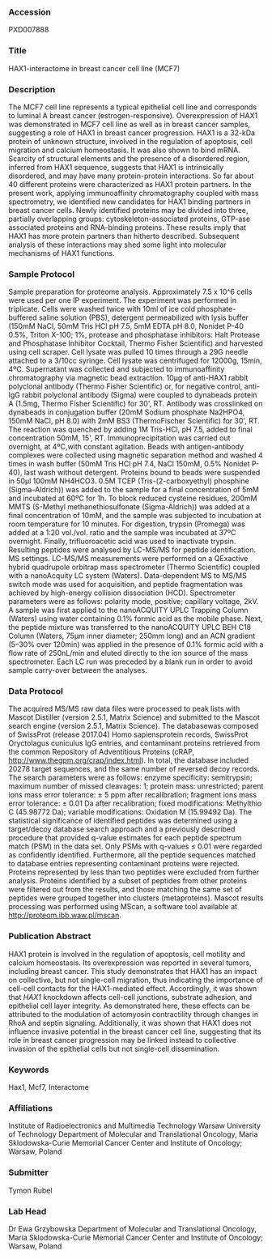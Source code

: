 ### Accession
PXD007888

### Title
HAX1-interactome in breast cancer cell line (MCF7)

### Description
The MCF7 cell line represents a typical epithelial cell line and corresponds to luminal A breast cancer (estrogen-responsive). Overexpression of HAX1 was demonstrated in MCF7 cell line as well as in breast cancer samples, suggesting a role of HAX1 in breast cancer progression. HAX1 is a 32-kDa protein of unknown structure, involved in the regulation of apoptosis, cell migration and calcium homeostasis. It was also shown to bind mRNA. Scarcity of structural elements and the presence of a disordered region, inferred from HAX1 sequence, suggests that HAX1 is intrinsically disordered, and may have many protein-protein interactions. So far about 40 different proteins were characterized as HAX1 protein partners. In the present work, applying immunoaffinity chromatography coupled with mass spectrometry, we identified new candidates for HAX1 binding partners in breast cancer cells. Newly identified proteins may be divided into three, partially overlapping groups: cytoskeleton-associated proteins, GTP-ase associated proteins and RNA-binding proteins. These results imply that HAX1 has more protein partners than hitherto described. Subsequent analysis of these interactions may shed some light into molecular mechanisms of HAX1 functions.

### Sample Protocol
Sample preparation for proteome analysis. Approximately 7.5 x 10^6 cells were used per one IP experiment. The experiment was performed in triplicate. Cells were washed twice with 10ml of ice cold phosphate-buffered saline solution (PBS), detergent permeabilized with lysis buffer (150mM NaCl, 50mM Tris HCl pH 7.5, 5mM EDTA pH 8.0, Nonidet P-40 0.5%, Triton X-100; 1%, protease and phosphatase inhibitors: Halt Protease and Phosphatase Inhibitor Cocktail, Thermo Fisher Scientific) and harvested using cell scraper. Cell lysate was pulled 10 times through a 29G needle attached to a 3/10cc syringe. Cell lysate was centrifuged for 12000g, 15min, 4ºC. Supernatant was collected and subjected to immunoaffinity chromatography via magnetic bead extraction. 10µg of anti-HAX1 rabbit polyclonal antibody (Thermo Fisher Scientific) or, for negative control, anti-IgG rabbit polyclonal antibody (Sigma) were coupled to dynabeads protein A (1.5mg, Thermo Fisher Scientific) for 30', RT. Antibody was crosslinked on dynabeads in conjugation buffer  (20mM Sodium phosphate Na2HPO4, 150mM NaCl, pH 8.0) with 2mM BS3 (ThermoFischer Scientific) for 30', RT. The reaction was quenched by adding 1M Tris-HCl, pH 7.5, added to final concentration 50mM, 15', RT. Immunoprecipitation was carried out overnight, at 4ºC,with constant agitation. Beads with antigen-antibody complexes were collected using magnetic separation method and washed 4 times in wash buffer (50mM Tris HCl pH 7.4, NaCl 150mM, 0.5% Nonidet P-40), last wash without detergent. Proteins bound to beads were suspended in 50µl 100mM NH4HCO3. 0.5M TCEP (Tris-(2-carboxyethyl) phosphine (Sigma-Aldrich)) was added to the sample for a final concentration of 5mM and incubated at 60ºC for 1h. To block reduced cysteine residues, 200mM MMTS (S-Methyl methanethiosulfonate (Sigma-Aldrich)) was added at a final concentration of 10mM, and the sample was subjected to incubation at room temperature for 10 minutes. For digestion, trypsin (Promega) was added at a 1:20 vol./vol. ratio and the sample was incubated at 37ºC overnight. Finally, trifluoroacetic acid was used to inactivate trypsin. Resulting peptides were analysed by LC-MS/MS for peptide identification.   MS settings. LC-MS/MS measurements were performed on a QExactive hybrid quadrupole orbitrap mass spectrometer (Thermo Scientific) coupled with a nanoAcquity LC system (Waters). Data-dependent MS to MS/MS switch mode was used for acquisition, and peptide fragmentation was achieved by high-energy collision dissociation (HCD). Spectrometer parameters were as follows: polarity mode, positive; capillary voltage, 2kV. A sample was first applied to the nanoACQUITY UPLC Trapping Column (Waters) using water containing 0.1% formic acid as the mobile phase. Next, the peptide mixture was transferred to the nanoACQUITY UPLC BEH C18 Column (Waters, 75μm inner diameter; 250mm long) and an ACN gradient (5–30% over 120min) was applied in the presence of 0.1% formic acid with a flow rate of 250nL/min and eluted directly to the ion source of the mass spectrometer. Each LC run was preceded by a blank run in order to avoid sample carry-over between the analyses.

### Data Protocol
The acquired MS/MS raw data files were processed to peak lists with Mascot Distiller (version 2.5.1, Matrix Science) and submitted to the Mascot search engine (version 2.5.1, Matrix Science). The databasewas composed of SwissProt (release 2017.04) Homo sapiensprotein records, SwissProt Oryctolagus cuniculus IgG entries, and contaminant proteins retrieved from the common Repository of Adventitious Proteins (cRAP, http://www.thegpm.org/crap/index.html). In total, the database included 20278 target sequences, and the same number of reversed decoy records. The search parameters were as follows: enzyme specificity: semitrypsin; maximum number of missed cleavages: 1; protein mass: unrestricted; parent ions mass error tolerance: ± 5 ppm after recalibration; fragment ions mass error tolerance: ± 0.01 Da after recalibration; fixed modifications: Methylthio C (45.98772 Da); variable modifications: Oxidation M (15.99492 Da). The statistical significance of identified peptides was determined using a target/decoy database search approach and a previously described procedure that provided q-value estimates for each peptide spectrum match (PSM) in the data set. Only PSMs with q-values ≤ 0.01 were regarded as confidently identified. Furthermore, all the peptide sequences matched to database entries representing contaminant proteins were rejected. Proteins represented by less than two peptides were excluded from further analysis. Proteins identified by a subset of peptides from other proteins were filtered out from the results, and those matching the same set of peptides were grouped together into clusters (metaproteins). Mascot results processing was performed using MScan, a software tool available at http://proteom.ibb.waw.pl/mscan.

### Publication Abstract
HAX1 protein is involved in the regulation of apoptosis, cell motility and calcium homeostasis. Its overexpression was reported in several tumors, including breast cancer. This study demonstrates that HAX1 has an impact on collective, but not single-cell migration, thus indicating the importance of cell-cell contacts for the HAX1-mediated effect. Accordingly, it was shown that <i>HAX1</i> knockdown affects cell-cell junctions, substrate adhesion, and epithelial cell layer integrity. As demonstrated here, these effects can be attributed to the modulation of actomyosin contractility through changes in RhoA and septin signaling. Additionally, it was shown that HAX1 does not influence invasive potential in the breast cancer cell line, suggesting that its role in breast cancer progression may be linked instead to collective invasion of the epithelial cells but not single-cell dissemination.

### Keywords
Hax1, Mcf7, Interactome

### Affiliations
Institute of Radioelectronics and Multimedia Technology
Warsaw University of Technology
Department of Molecular and Translational Oncology, Maria Sklodowska-Curie Memorial Cancer Center and Institute of Oncology; Warsaw, Poland

### Submitter
Tymon Rubel

### Lab Head
Dr Ewa Grzybowska
Department of Molecular and Translational Oncology, Maria Sklodowska-Curie Memorial Cancer Center and Institute of Oncology; Warsaw, Poland


